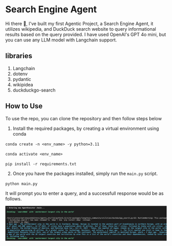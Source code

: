 # Search Engine Agent

Hi there 👋, I've built my first Agentic Project, a Search Engine Agent, it utilizes wikipedia, and DuckDuck search website to query informational results based on the query provided. I have used OpenAI's GPT 4o mini, but you can use any LLM model with Langchain support.

## libraries 
1. Langchain
2. dotenv
3. pydantic
4. wikipidea
5. duckduckgo-search

## How to Use

To use the repo, you can clone the repository and then follow steps below
1. Install the required packages, by creating a virtual environment using conda

``conda create -n <env_name> -y python=3.11``

``conda activate <env_name>``

``pip install -r requirements.txt``

2. Once you have the packages installed, simply run the ``main.py`` script.

``python main.py``

It will prompt you to enter a query, and a successfull response would be as follows.

![alt text](imgs/image.png)